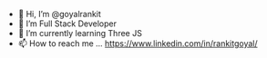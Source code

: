 - 👋 Hi, I’m @goyalrankit
- 👀 I’m Full Stack Developer 
- 🌱 I’m currently learning Three JS
- 📫 How to reach me ... https://www.linkedin.com/in/rankitgoyal/

<!---
goyalrankit/goyalrankit is a ✨ special ✨ repository because its `README.md` (this file) appears on your GitHub profile.
You can click the Preview link to take a look at your changes.
--->
